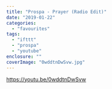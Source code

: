 ```yaml
---
title: "Prospa - Prayer (Radio Edit)"
date: "2019-01-22"
categories: 
  - "favourites"
tags: 
  - "ifttt"
  - "prospa"
  - "youtube"
enclosure: ""
coverImage: "0wddtnDwSvw.jpg"
---
```


https://youtu.be/0wddtnDwSvw
